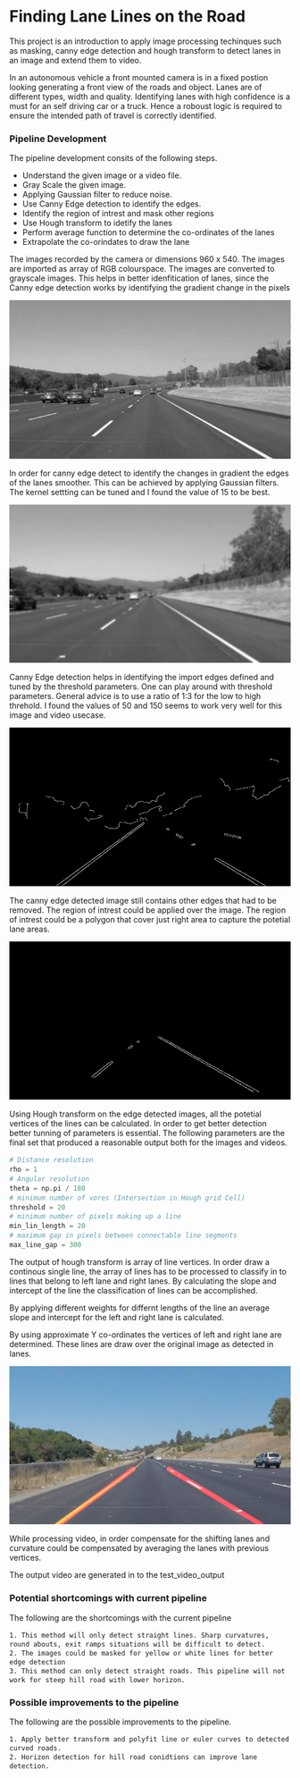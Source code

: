# Finding Lane Lines on the Road 

This project is an introduction to apply image processing techinques such as masking, canny edge detection and hough transform to detect lanes in an image and extend them to video.

In an autonomous vehicle a front mounted camera is in a fixed postion looking generating a front view of the roads and object. Lanes are of different types, width and quality. Identifying lanes with high confidence is a must for an self driving car or a truck. Hence a roboust logic is required to ensure the intended path of travel is correctly identified.

### Pipeline Development

The pipeline development consits of the following steps.

- Understand the given image or a video file.
- Gray Scale the given image.
- Applying Gaussian filter to reduce noise.
- Use Canny Edge detection to identify the edges.
- Identify the region of intrest and mask other regions
- Use Hough transform to idetify the lanes
- Perform average function to determine the co-ordinates of the lanes
- Extrapolate the co-orindates to draw the lane

The images recorded by the camera or dimensions 960 x 540. The images are imported as array of RGB colourspace. The images are converted to grayscale images. This helps in better idenfitication of lanes, since the Canny edge detection works by identifying the gradient change in the pixels

![](./test_images_output/solidWhiteCurveGrayScale.jpg)


In order for canny edge detect to identify the changes in gradient the edges of the lanes smoother. This can be achieved by applying Gaussian filters. The kernel settting can be tuned and I found the value of 15 to be best.

![](./test_images_output/solidWhiteRightGau_Smooth.jpg)


Canny Edge detection helps in identifying the import edges defined and tuned by the threshold parameters. 
One can play around with threshold parameters. General advice is to use a ratio of 1:3 for the low to high threhold. I found the values of 50 and 150 seems to work very well for this image and video usecase.

![](./test_images_output/solidYellowCurve2Canny.jpg)


The canny edge detected image still contains other edges that had to be removed. The region of intrest could be applied over the image. The region of intrest could be a polygon that cover just right area to capture the potetial lane areas.

![](./test_images_output/solidWhiteCurveMasked.jpg)


Using Hough transform on the edge detected images, all the potetial vertices of the lines can be calculated. In order to get better detection better tunning of parameters is essential. The following parameters are the final set that produced a reasonable output both for the images and videos.

```python
# Distance resolution
rho = 1
# Angular resolution
theta = np.pi / 180
# minimum number of vores (Intersection in Hough grid Cell)
threshold = 20
# minimum number of pixels making up a line
min_lin_length = 20
# maximum gap in pixels between connectable line segments
max_line_gap = 300
```

The output of hough transform is array of line vertices. In order draw a continous single line, the array of lines has to be processed to classify in to lines that belong to left lane and right lanes. By calculating the slope and intercept of the line the classification of lines can be accomplished.

By applying different weights for differnt lengths of the line an average slope and intercept for the left and right lane is calculated.

By using approximate Y co-ordinates the vertices of left and right lane are determined. These lines are draw over the original image as detected in lanes.

![](./test_images_output/solidYellowCurveContinuous_Detected.jpg)

While processing video, in order compensate for the shifting lanes and curvature could be compensated by averaging the lanes with previous vertices.

The output video are generated in to the test_video_output

### Potential shortcomings with current pipeline

The following are the shortcomings with the current pipeline

	1. This method will only detect straight lines. Sharp curvatures, round abouts, exit ramps situations will be difficult to detect.
	2. The images could be masked for yellow or white lines for better edge detection
	3. This method can only detect straight roads. This pipeline will not work for steep hill road with lower horizon.


### Possible improvements to the pipeline

The following are the possible improvements to the pipeline.

	1. Apply better transform and polyfit line or euler curves to detected curved roads.
	2. Horizon detection for hill road conidtions can improve lane detection.

